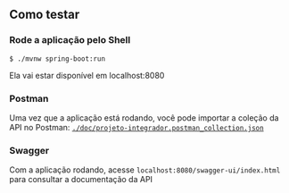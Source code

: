 ## Como testar

### Rode a aplicação pelo Shell
 ``` shell
 $ ./mvnw spring-boot:run
 ```
Ela vai estar disponível em localhost:8080

### Postman

Uma vez que a aplicação está rodando, você pode importar a coleção da API no Postman:
[`./doc/projeto-integrador.postman_collection.json`](./doc/projeto-integrador.postman_collection.json)

### Swagger

Com a aplicação rodando, acesse `localhost:8080/swagger-ui/index.html` para consultar a documentação da API